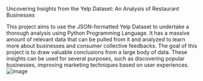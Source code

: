 Uncovering Insights from the Yelp Dataset: An Analysis of Restaurant Businesses

This project aims to use the JSON-formatted Yelp Dataset to undertake a thorough analysis using Python Programming Language. It has a massive amount of relevant data that can be pulled from it and analyzed to learn more about businesses and consumer collective feedbacks. The goal of this project is to draw valuable conclusions from a large body of data. These insights can be used for several purposes, such as discovering popular businesses, improving marketing techniques based on user experiences. 
![image](https://github.com/user-attachments/assets/d40a6502-f9d2-4b19-a37f-c1af04f63fab)
